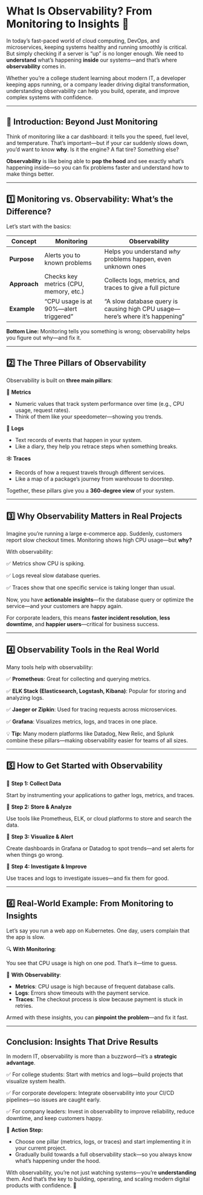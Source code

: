 # What Is Observability? From Monitoring to Insights 👀

In today’s fast-paced world of cloud computing, DevOps, and microservices, keeping systems healthy and running smoothly is critical. But simply checking if a server is “up” is no longer enough. We need to **understand** what’s happening **inside** our systems—and that’s where **observability** comes in.

Whether you’re a college student learning about modern IT, a developer keeping apps running, or a company leader driving digital transformation, understanding observability can help you build, operate, and improve complex systems with confidence.

---

## 🌟 Introduction: Beyond Just Monitoring

Think of monitoring like a car dashboard: it tells you the speed, fuel level, and temperature. That’s important—but if your car suddenly slows down, you’d want to know **why**. Is it the engine? A flat tire? Something else?

**Observability** is like being able to **pop the hood** and see exactly what’s happening inside—so you can fix problems faster and understand how to make things better.

---

## 1️⃣ Monitoring vs. Observability: What’s the Difference?

Let’s start with the basics:

| **Concept** | **Monitoring** | **Observability** |
| --- | --- | --- |
| **Purpose** | Alerts you to known problems | Helps you understand *why* problems happen, even unknown ones |
| **Approach** | Checks key metrics (CPU, memory, etc.) | Collects logs, metrics, and traces to give a full picture |
| **Example** | “CPU usage is at 90%—alert triggered” | “A slow database query is causing high CPU usage—here’s where it’s happening” |

**Bottom Line:** Monitoring tells you something is wrong; observability helps you figure out why—and fix it.

---

## 2️⃣ The Three Pillars of Observability

Observability is built on **three main pillars**:

🔎 **Metrics**

- Numeric values that track system performance over time (e.g., CPU usage, request rates).
- Think of them like your speedometer—showing you trends.

📄 **Logs**

- Text records of events that happen in your system.
- Like a diary, they help you retrace steps when something breaks.

🕸️ **Traces**

- Records of how a request travels through different services.
- Like a map of a package’s journey from warehouse to doorstep.

Together, these pillars give you a **360-degree view** of your system.

---

## 3️⃣ Why Observability Matters in Real Projects

Imagine you’re running a large e-commerce app. Suddenly, customers report slow checkout times. Monitoring shows high CPU usage—but **why?**

With observability:

✅ Metrics show CPU is spiking.

✅ Logs reveal slow database queries.

✅ Traces show that one specific service is taking longer than usual.

Now, you have **actionable insights**—fix the database query or optimize the service—and your customers are happy again.

For corporate leaders, this means **faster incident resolution**, **less downtime**, and **happier users**—critical for business success.

---

## 4️⃣ Observability Tools in the Real World

Many tools help with observability:

✅ **Prometheus**: Great for collecting and querying metrics.

✅ **ELK Stack (Elasticsearch, Logstash, Kibana)**: Popular for storing and analyzing logs.

✅ **Jaeger or Zipkin**: Used for tracing requests across microservices.

✅ **Grafana**: Visualizes metrics, logs, and traces in one place.

💡 **Tip:** Many modern platforms like Datadog, New Relic, and Splunk combine these pillars—making observability easier for teams of all sizes.

---

## 5️⃣ How to Get Started with Observability

🔹 **Step 1: Collect Data**

Start by instrumenting your applications to gather logs, metrics, and traces.

🔹 **Step 2: Store & Analyze**

Use tools like Prometheus, ELK, or cloud platforms to store and search the data.

🔹 **Step 3: Visualize & Alert**

Create dashboards in Grafana or Datadog to spot trends—and set alerts for when things go wrong.

🔹 **Step 4: Investigate & Improve**

Use traces and logs to investigate issues—and fix them for good.

---

## 6️⃣ Real-World Example: From Monitoring to Insights

Let’s say you run a web app on Kubernetes. One day, users complain that the app is slow.

🔍 **With Monitoring**:

You see that CPU usage is high on one pod. That’s it—time to guess.

🔎 **With Observability**:

- **Metrics**: CPU usage is high because of frequent database calls.
- **Logs**: Errors show timeouts with the payment service.
- **Traces**: The checkout process is slow because payment is stuck in retries.

Armed with these insights, you can **pinpoint the problem**—and fix it fast.

---

## Conclusion: Insights That Drive Results

In modern IT, observability is more than a buzzword—it’s a **strategic advantage**.

✅ For college students: Start with metrics and logs—build projects that visualize system health.

✅ For corporate developers: Integrate observability into your CI/CD pipelines—so issues are caught early.

✅ For company leaders: Invest in observability to improve reliability, reduce downtime, and keep customers happy.

📌 **Action Step:**

- Choose one pillar (metrics, logs, or traces) and start implementing it in your current project.
- Gradually build towards a full observability stack—so you always know what’s happening under the hood.

With observability, you’re not just watching systems—you’re **understanding** them. And that’s the key to building, operating, and scaling modern digital products with confidence. 🚀